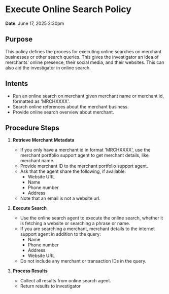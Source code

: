 # Execute Online Search Policy
**Date**: June 17, 2025 2:30pm

## Purpose
This policy defines the process for executing online searches on merchant businesses or other search queries. This gives the investigator an idea of merchants' online presence, their social media, and their websites. This can also aid the investigator in online search.

## Intents
- Run an online search on merchant given merchant name or merchant id, formatted as 'MRCHXXXX'.
- Search online references about the merchant business.
- Provide online search overview about merchant.

## Procedure Steps
1. **Retrieve Merchant Metadata**
   - If you only have a merchant id in format 'MRCHXXXX', use the merchant portfolio support agent to get merchant details, like merchant name.
   - Provide merchant ID to the merchant portfolio support agent.
   - Ask that the agent share the following, if available:
     - Website URL
     - Name
     - Phone number
     - Address
   - Note that an email is not a website url.

2. **Execute Search**
   - Use the online search agent to execute the online search, whether it is fetching a website or searching a phrase or name.
   - If you are searching a merchant, merchant details to the internet support agent in addition to the query:
     - Name
     - Phone number
     - Address
     - Website URL
   - Do not include any merchant or transaction IDs in the query.

3. **Process Results**
   - Collect all results from online search agent.
   - Return results to investigator